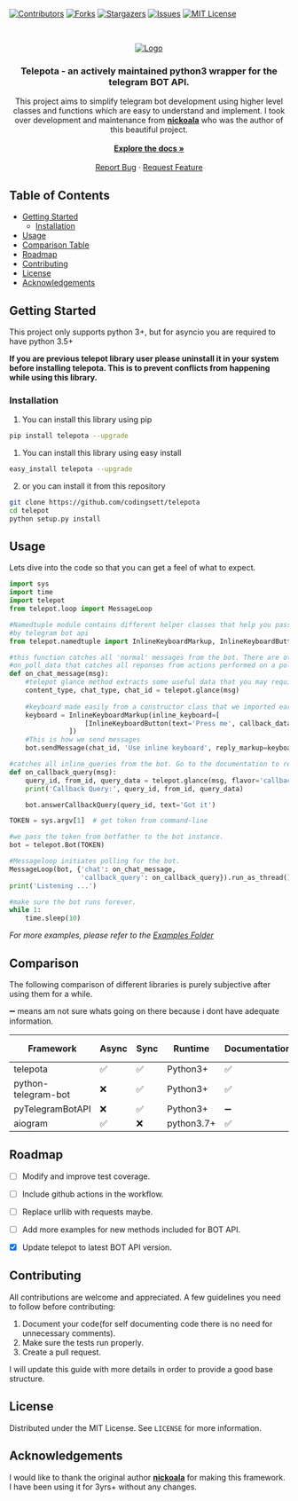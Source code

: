 <!--
*** Thanks for checking out this README Template. If you have a suggestion that would
*** make this better, please fork the repo and create a pull request or simply open
*** an issue with the tag "enhancement".
*** Thanks again! Now go create something AMAZING! :D
-->





<!-- PROJECT SHIELDS -->
<!--
*** I'm using markdown "reference style" links for readability.
*** Reference links are enclosed in brackets [ ] instead of parentheses ( ).
*** See the bottom of this document for the declaration of the reference variables
*** for contributors-url, forks-url, etc. This is an optional, concise syntax you may use.
*** https://www.markdownguide.org/basic-syntax/#reference-style-links
-->
[![Contributors][contributors-shield]][contributors-url]
[![Forks][forks-shield]][forks-url]
[![Stargazers][stars-shield]][stars-url]
[![Issues][issues-shield]][issues-url]
[![MIT License][license-shield]][license-url]




<!-- PROJECT LOGO -->
<br />
<p align="center">
  <a href="https://github.com/codingsett/telepota">
    <img src="logo.png" alt="Logo">
  </a>

  <h3 align="center">Telepota - an actively maintained python3 wrapper for the telegram BOT API.</h3>

  <p align="center">
    This project aims to simplify telegram bot development using higher level classes and functions which are easy to 
    understand and implement. I took over development and maintenance from <a href="https://github.com/nickoala">
    <strong>nickoala</strong></a> who was the author of this beautiful project.
    <br />
    <br />
    <a href="https://telepota.readthedocs.io"><strong>Explore the docs »</strong></a>
    <br />
    <br />
    <a href="https://github.com/codingsett/telepota/issues/new">Report  Bug</a>
    ·
    <a href="https://github.com/codingsett/telepota/issues/new">Request Feature</a>
  </p>
</p>



<!-- TABLE OF CONTENTS -->
## Table of Contents


* [Getting Started](#getting-started)
  * [Installation](#installation)
* [Usage](#usage)
* [Comparison Table](#comparison-table)
* [Roadmap](#roadmap)
* [Contributing](#contributing)
* [License](#license)
* [Acknowledgements](#acknowledgements)



<!-- GETTING STARTED -->
## Getting Started

This project only supports python 3+, but for asyncio you are required to have python 3.5+

<p><strong>If you are previous telepot library user please uninstall it in your system before installing telepota. This is to prevent conflicts from happening while using this library.</strong></p>

### Installation

1. You can install this library using pip
```sh
pip install telepota --upgrade
```
1. You can install this library using easy install
```sh
easy_install telepota --upgrade
```
2. or you can install it from this repository
```sh
git clone https://github.com/codingsett/telepota
cd telepot
python setup.py install
```




<!-- USAGE EXAMPLES -->
## Usage

Lets dive into the code so that you can get a feel of what to expect.

``````python
import sys
import time
import telepot
from telepot.loop import MessageLoop

#Namedtuple module contains different helper classes that help you pass the correct data required
#by telegram bot api
from telepot.namedtuple import InlineKeyboardMarkup, InlineKeyboardButton

#this function catches all 'normal' messages from the bot. There are other helper functions such 
#on_poll_data that catches all reponses from actions performed on a poll
def on_chat_message(msg):
    #telepot glance method extracts some useful data that you may require in different sections.
    content_type, chat_type, chat_id = telepot.glance(msg)
    
    #keyboard made easily from a constructor class that we imported earlier.
    keyboard = InlineKeyboardMarkup(inline_keyboard=[
                   [InlineKeyboardButton(text='Press me', callback_data='press')],
               ])
    #This is how we send messages
    bot.sendMessage(chat_id, 'Use inline keyboard', reply_markup=keyboard)

#catches all inline_queries from the bot. Go to the documentation to read more.
def on_callback_query(msg):
    query_id, from_id, query_data = telepot.glance(msg, flavor='callback_query')
    print('Callback Query:', query_id, from_id, query_data)

    bot.answerCallbackQuery(query_id, text='Got it')

TOKEN = sys.argv[1]  # get token from command-line

#we pass the token from botfather to the bot instance.
bot = telepot.Bot(TOKEN)

#Messageloop initiates polling for the bot.
MessageLoop(bot, {'chat': on_chat_message,
                  'callback_query': on_callback_query}).run_as_thread()
print('Listening ...')

#make sure the bot runs forever.
while 1:
    time.sleep(10)
``````


_For more examples, please refer to the [Examples Folder](https://github.com/codingsett/telepota/tree/master/examples)_

<!-- COMPARISON TABLE -->

## Comparison

The following comparison of different libraries is purely subjective after using them for a while.

➖ means am not sure whats going on there because i dont have adequate information.

| Framework           	| Async 	| Sync 	| Runtime    	| Documentation 	| community 	| active 	| beginner-friendly 	|
|---------------------	|-------	|------	|------------	|---------------	|-----------	|--------	|-------------------	|
| telepota            	| ✅     	| ✅    	| Python3+   	| ✅             	| small     	| ✅      	| ✅                 	|
| python-telegram-bot 	| ❌     	| ✅    	| Python3+   	| ✅             	| large     	| ✅      	| ❌                 	|
| pyTelegramBotAPI    	| ❌     	| ✅    	| Python3+   	| ➖             	| medium    	| ➖      	| ✅                 	|
| aiogram             	| ✅     	| ❌    	| python3.7+ 	| ✅             	| medium    	| ✅      	| ✅                 	|

<!-- ROADMAP -->
## Roadmap

- [ ] Modify and improve test coverage.
- [ ] Include github actions in the workflow.
- [ ] Replace urllib with requests maybe.
- [ ] Add more examples for new methods included for BOT API.
- [x] Update telepot to latest BOT API version.


<!-- CONTRIBUTING -->
## Contributing

All contributions are welcome and appreciated. A few guidelines you need to follow before contributing:

1. Document your code(for self documenting code there is no need for unnecessary comments).
2. Make sure the tests run properly.
3. Create a pull request.

I will update this guide with more details in order to provide a good base structure.


<!-- LICENSE -->
## License

Distributed under the MIT License. See `LICENSE` for more information.



<!-- ACKNOWLEDGEMENTS -->
## Acknowledgements
I would like to thank the original author <a href="https://github.com/nickoala">
<strong>nickoala</strong></a> for making this framework. I have been using it for 3yrs+ without any changes.





<!-- MARKDOWN LINKS & IMAGES -->
<!-- https://www.markdownguide.org/basic-syntax/#reference-style-links -->
[contributors-shield]: https://img.shields.io/github/contributors/codingsett/telepota.svg?style=flat-square
[contributors-url]: https://github.com/codingsett/telepota/graphs/contributors
[forks-shield]: https://img.shields.io/github/forks/codingsett/telepota.svg?style=flat-square
[forks-url]: https://github.com/codingsett/telepota/network/members
[stars-shield]: https://img.shields.io/github/stars/codingsett/telepota.svg?style=flat-square
[stars-url]: https://github.com/codingsett/telepota/stargazers
[issues-shield]: https://img.shields.io/github/issues/codingsett/telepota.svg?style=flat-square
[issues-url]: https://github.com/codingsett/telepota/issues
[license-shield]: https://img.shields.io/github/license/codingsett/telepota.svg?style=flat-square
[license-url]: https://github.com/codingsett/telepota/blob/master/LICENSE.txt
[product-screenshot]: images/screenshot.png
